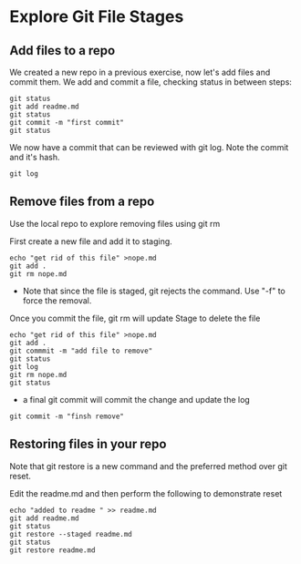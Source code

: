 # Explore Git File Stages

## Add files to a repo
We created a new repo in a previous exercise, now let's add files and commit them. We add and commit a file, checking status in between steps:

```
git status
git add readme.md
git status
git commit -m "first commit"
git status
```

We now have a commit that can be reviewed with git log. Note the commit and it's hash.
```
git log
```

## Remove files from a repo

Use the local repo to explore removing files using git rm

First create a new file and add it to staging. 

```
echo "get rid of this file" >nope.md
git add .
git rm nope.md

```

* Note that since the file is staged, git rejects the command. Use "-f" to force the removal. 

Once you commit the file, git rm will update Stage to delete the file

```
echo "get rid of this file" >nope.md
git add .
git commmit -m "add file to remove"
git status
git log
git rm nope.md
git status
```

* a final git commit will commit the change and update the log

```
git commit -m "finsh remove"
```

## Restoring files in your repo
Note that git restore is a new command and the preferred method over git reset.

Edit the readme.md and then perform the following to demonstrate reset

```
echo "added to readme " >> readme.md
git add readme.md
git status
git restore --staged readme.md
git status
git restore readme.md 
```




